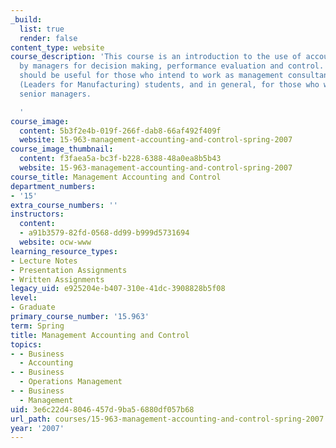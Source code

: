 ```yaml
---
_build:
  list: true
  render: false
content_type: website
course_description: 'This course is an introduction to the use of accounting information
  by managers for decision making, performance evaluation and control. The course
  should be useful for those who intend to work as management consultants, for LFM
  (Leaders for Manufacturing) students, and in general, for those who will become
  senior managers.

  '
course_image:
  content: 5b3f2e4b-019f-266f-dab8-66af492f409f
  website: 15-963-management-accounting-and-control-spring-2007
course_image_thumbnail:
  content: f3faea5a-bc3f-b228-6388-48a0ea8b5b43
  website: 15-963-management-accounting-and-control-spring-2007
course_title: Management Accounting and Control
department_numbers:
- '15'
extra_course_numbers: ''
instructors:
  content:
  - a91b3579-82fd-0568-dd99-b999d5731694
  website: ocw-www
learning_resource_types:
- Lecture Notes
- Presentation Assignments
- Written Assignments
legacy_uid: e925204e-b407-310e-41dc-3908828b5f08
level:
- Graduate
primary_course_number: '15.963'
term: Spring
title: Management Accounting and Control
topics:
- - Business
  - Accounting
- - Business
  - Operations Management
- - Business
  - Management
uid: 3e6c22d4-8046-457d-9ba5-6880df057b68
url_path: courses/15-963-management-accounting-and-control-spring-2007
year: '2007'
---
```

